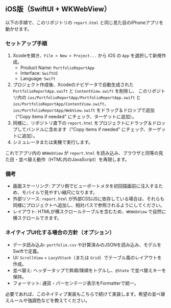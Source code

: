 ## iOS版（SwiftUI + WKWebView）

以下の手順で、このリポジトリの `report.html` と同じ見た目のiPhoneアプリを動かせます。

### セットアップ手順

1. Xcodeを開き、`File > New > Project...` から iOS の `App` を選択して新規作成。
   - Product Name: `PortfolioReportApp`
   - Interface: `SwiftUI`
   - Language: `Swift`
2. プロジェクト作成後、Xcodeのナビゲータで自動生成された `PortfolioReportApp.swift` と `ContentView.swift` を削除し、
   このリポジトリ内の `ios/PortfolioReportApp/PortfolioReportApp.swift` と `ios/PortfolioReportApp/ContentView.swift`、`ios/PortfolioReportApp/WebView.swift` をドラッグ＆ドロップで追加（"Copy items if needed" にチェック、ターゲットに追加）。
3. 同様に、リポジトリ直下の `report.html` をプロジェクトにドラッグ＆ドロップしてバンドルに含めます（"Copy items if needed" にチェック、ターゲットに追加）。
4. シミュレータまたは実機で実行します。

これでアプリ内の `WKWebView` が `report.html` を読み込み、ブラウザと同等の見た目・並べ替え動作（HTML内のJavaScript）を再現します。

### 備考

- 画面スケーリング: アプリ側でビューポートメタを初回描画前に注入するため、モバイルで見やすい縮尺になります。
- 外部リソース: `report.html` が外部CSS/JSに依存している場合は、それらも同様にプロジェクトへ追加し、相対パスで参照されるようにしてください。
- レイアウト: HTMLが横スクロールテーブルを含むため、`WKWebView` で自然に横スクロールできます。

### ネイティブUI化する場合の方針（オプション）

- データ読み込み: `portfolio.csv` や計算済みのJSONを読み込み、モデルをSwiftで定義。
- UI: `ScrollView` + `LazyVStack`（または `Grid`）でテーブル風のレイアウトを作成。
- 並べ替え: ヘッダータップで昇順/降順をトグルし、`@State` で並べ替えキーを保持。
- フォーマット: 通貨・パーセンテージ表示をFormatterで統一。

必要であれば、このネイティブ実装もこちらで続けて実装します。希望の並べ替えルールや強調色などを教えてください。
